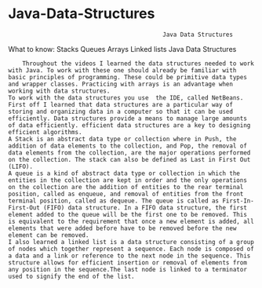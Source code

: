 # Java-Data-Structures
                      
                                                Java Data Structures

What to know:
Stacks 
Queues 
Arrays
Linked lists
Java Data Structures
 
 		Throughout the videos I learned the data structures needed to work with Java. To work with these one should already be familiar with basic principles of programming. These could be primitive data types and wrapper classes. Practicing with arrays is an advantage when working with data structures. 
	To work with the data structures you use  the IDE, called NetBeans.
	First off I learned that data structures are a particular way of storing and organizing data in a computer so that it can be used efficiently. Data structures provide a means to manage large amounts of data efficiently. efficient data structures are a key to designing efficient algorithms.
	A Stack is an abstract data type or collection where in Push, the addition of data elements to the collection, and Pop, the removal of data elements from the collection, are the major operations performed on the collection. The stack can also be defined as Last in First Out (LIFO).
	A queue is a kind of abstract data type or collection in which the entities in the collection are kept in order and the only operations on the collection are the addition of entities to the rear terminal position, called as enqueue, and removal of entities from the front terminal position, called as dequeue. The queue is called as First-In-First-Out (FIFO) data structure. In a FIFO data structure, the first element added to the queue will be the first one to be removed. This is equivalent to the requirement that once a new element is added, all elements that were added before have to be removed before the new element can be removed.
	I also learned a linked list is a data structure consisting of a group of nodes which together represent a sequence. Each node is composed of a data and a link or reference to the next node in the sequence. This structure allows for efficient insertion or removal of elements from any position in the sequence.The last node is linked to a terminator used to signify the end of the list.





	
